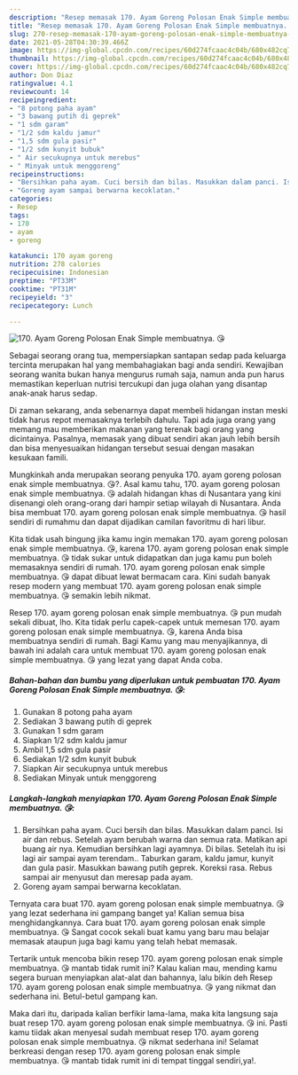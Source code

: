 ```yaml
---
description: "Resep memasak 170. Ayam Goreng Polosan Enak Simple membuatnya. 😘 yang lezat dan Mudah Dibuat"
title: "Resep memasak 170. Ayam Goreng Polosan Enak Simple membuatnya. 😘 yang lezat dan Mudah Dibuat"
slug: 270-resep-memasak-170-ayam-goreng-polosan-enak-simple-membuatnya-yang-lezat-dan-mudah-dibuat
date: 2021-05-28T04:30:39.466Z
image: https://img-global.cpcdn.com/recipes/60d274fcaac4c04b/680x482cq70/170-ayam-goreng-polosan-enak-simple-membuatnya-😘-foto-resep-utama.jpg
thumbnail: https://img-global.cpcdn.com/recipes/60d274fcaac4c04b/680x482cq70/170-ayam-goreng-polosan-enak-simple-membuatnya-😘-foto-resep-utama.jpg
cover: https://img-global.cpcdn.com/recipes/60d274fcaac4c04b/680x482cq70/170-ayam-goreng-polosan-enak-simple-membuatnya-😘-foto-resep-utama.jpg
author: Don Diaz
ratingvalue: 4.1
reviewcount: 14
recipeingredient:
- "8 potong paha ayam"
- "3 bawang putih di geprek"
- "1 sdm garam"
- "1/2 sdm kaldu jamur"
- "1,5 sdm gula pasir"
- "1/2 sdm kunyit bubuk"
- " Air secukupnya untuk merebus"
- " Minyak untuk menggoreng"
recipeinstructions:
- "Bersihkan paha ayam. Cuci bersih dan bilas. Masukkan dalam panci. Isi air dan rebus. Setelah ayam berubah warna dan semua rata. Matikan api buang air nya. Kemudian bersihkan lagi ayamnya. Di bilas. Setelah itu isi lagi air sampai ayam terendam.. Taburkan garam, kaldu jamur, kunyit dan gula pasir. Masukkan bawang putih geprek. Koreksi rasa. Rebus sampai air menyusut dan meresap pada ayam."
- "Goreng ayam sampai berwarna kecoklatan."
categories:
- Resep
tags:
- 170
- ayam
- goreng

katakunci: 170 ayam goreng 
nutrition: 278 calories
recipecuisine: Indonesian
preptime: "PT33M"
cooktime: "PT31M"
recipeyield: "3"
recipecategory: Lunch

---
```



![170. Ayam Goreng Polosan Enak Simple membuatnya. 😘](https://img-global.cpcdn.com/recipes/60d274fcaac4c04b/680x482cq70/170-ayam-goreng-polosan-enak-simple-membuatnya-😘-foto-resep-utama.jpg)

Sebagai seorang orang tua, mempersiapkan santapan sedap pada keluarga tercinta merupakan hal yang membahagiakan bagi anda sendiri. Kewajiban seorang  wanita bukan hanya mengurus rumah saja, namun anda pun harus memastikan keperluan nutrisi tercukupi dan juga olahan yang disantap anak-anak harus sedap.

Di zaman  sekarang, anda sebenarnya dapat membeli hidangan instan meski tidak harus repot memasaknya terlebih dahulu. Tapi ada juga orang yang memang mau memberikan makanan yang terenak bagi orang yang dicintainya. Pasalnya, memasak yang dibuat sendiri akan jauh lebih bersih dan bisa menyesuaikan hidangan tersebut sesuai dengan masakan kesukaan famili. 



Mungkinkah anda merupakan seorang penyuka 170. ayam goreng polosan enak simple membuatnya. 😘?. Asal kamu tahu, 170. ayam goreng polosan enak simple membuatnya. 😘 adalah hidangan khas di Nusantara yang kini disenangi oleh orang-orang dari hampir setiap wilayah di Nusantara. Anda bisa membuat 170. ayam goreng polosan enak simple membuatnya. 😘 hasil sendiri di rumahmu dan dapat dijadikan camilan favoritmu di hari libur.

Kita tidak usah bingung jika kamu ingin memakan 170. ayam goreng polosan enak simple membuatnya. 😘, karena 170. ayam goreng polosan enak simple membuatnya. 😘 tidak sukar untuk didapatkan dan juga kamu pun boleh memasaknya sendiri di rumah. 170. ayam goreng polosan enak simple membuatnya. 😘 dapat dibuat lewat bermacam cara. Kini sudah banyak resep modern yang membuat 170. ayam goreng polosan enak simple membuatnya. 😘 semakin lebih nikmat.

Resep 170. ayam goreng polosan enak simple membuatnya. 😘 pun mudah sekali dibuat, lho. Kita tidak perlu capek-capek untuk memesan 170. ayam goreng polosan enak simple membuatnya. 😘, karena Anda bisa membuatnya sendiri di rumah. Bagi Kamu yang mau menyajikannya, di bawah ini adalah cara untuk membuat 170. ayam goreng polosan enak simple membuatnya. 😘 yang lezat yang dapat Anda coba.

<!--inarticleads1-->

##### Bahan-bahan dan bumbu yang diperlukan untuk pembuatan 170. Ayam Goreng Polosan Enak Simple membuatnya. 😘:

1. Gunakan 8 potong paha ayam
1. Sediakan 3 bawang putih di geprek
1. Gunakan 1 sdm garam
1. Siapkan 1/2 sdm kaldu jamur
1. Ambil 1,5 sdm gula pasir
1. Sediakan 1/2 sdm kunyit bubuk
1. Siapkan  Air secukupnya untuk merebus
1. Sediakan  Minyak untuk menggoreng




<!--inarticleads2-->

##### Langkah-langkah menyiapkan 170. Ayam Goreng Polosan Enak Simple membuatnya. 😘:

1. Bersihkan paha ayam. Cuci bersih dan bilas. Masukkan dalam panci. Isi air dan rebus. Setelah ayam berubah warna dan semua rata. Matikan api buang air nya. Kemudian bersihkan lagi ayamnya. Di bilas. Setelah itu isi lagi air sampai ayam terendam.. Taburkan garam, kaldu jamur, kunyit dan gula pasir. Masukkan bawang putih geprek. Koreksi rasa. Rebus sampai air menyusut dan meresap pada ayam.
1. Goreng ayam sampai berwarna kecoklatan.




Ternyata cara buat 170. ayam goreng polosan enak simple membuatnya. 😘 yang lezat sederhana ini gampang banget ya! Kalian semua bisa menghidangkannya. Cara buat 170. ayam goreng polosan enak simple membuatnya. 😘 Sangat cocok sekali buat kamu yang baru mau belajar memasak ataupun juga bagi kamu yang telah hebat memasak.

Tertarik untuk mencoba bikin resep 170. ayam goreng polosan enak simple membuatnya. 😘 mantab tidak rumit ini? Kalau kalian mau, mending kamu segera buruan menyiapkan alat-alat dan bahannya, lalu bikin deh Resep 170. ayam goreng polosan enak simple membuatnya. 😘 yang nikmat dan sederhana ini. Betul-betul gampang kan. 

Maka dari itu, daripada kalian berfikir lama-lama, maka kita langsung saja buat resep 170. ayam goreng polosan enak simple membuatnya. 😘 ini. Pasti kamu tiidak akan menyesal sudah membuat resep 170. ayam goreng polosan enak simple membuatnya. 😘 nikmat sederhana ini! Selamat berkreasi dengan resep 170. ayam goreng polosan enak simple membuatnya. 😘 mantab tidak rumit ini di tempat tinggal sendiri,ya!.

